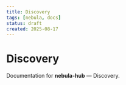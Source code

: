 ```yaml
---
title: Discovery
tags: [nebula, docs]
status: draft
created: 2025-08-17
---
```


# Discovery

Documentation for **nebula-hub** — Discovery.
